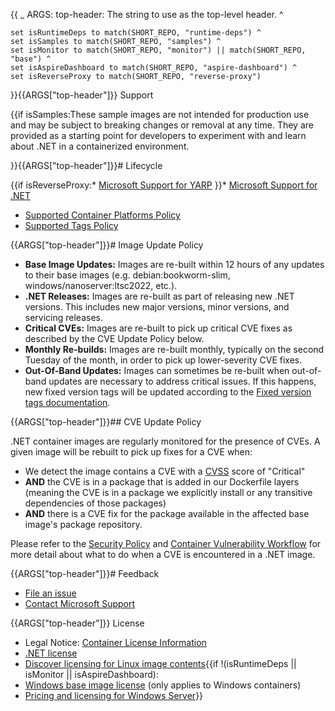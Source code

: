 {{
    _ ARGS:
      top-header: The string to use as the top-level header. ^

    set isRuntimeDeps to match(SHORT_REPO, "runtime-deps") ^
    set isSamples to match(SHORT_REPO, "samples") ^
    set isMonitor to match(SHORT_REPO, "monitor") || match(SHORT_REPO, "base") ^
    set isAspireDashboard to match(SHORT_REPO, "aspire-dashboard") ^
    set isReverseProxy to match(SHORT_REPO, "reverse-proxy")

}}{{ARGS["top-header"]}} Support

{{if isSamples:These sample images are not intended for production use and may be subject to breaking changes or removal at any time. They are provided as a starting point for developers to experiment with and learn about .NET in a containerized environment.

}}{{ARGS["top-header"]}}# Lifecycle

{{if isReverseProxy:* [Microsoft Support for YARP](https://github.com/microsoft/reverse-proxy/blob/main/docs/roadmap.md)
}}* [Microsoft Support for .NET](https://github.com/dotnet/core/blob/main/support.md)
* [Supported Container Platforms Policy](https://github.com/dotnet/dotnet-docker/blob/main/documentation/supported-platforms.md)
* [Supported Tags Policy](https://github.com/dotnet/dotnet-docker/blob/main/documentation/supported-tags.md)

{{ARGS["top-header"]}}# Image Update Policy

* **Base Image Updates:** Images are re-built within 12 hours of any updates to their base images (e.g. debian:bookworm-slim, windows/nanoserver:ltsc2022, etc.).
* **.NET Releases:** Images are re-built as part of releasing new .NET versions. This includes new major versions, minor versions, and servicing releases.
* **Critical CVEs:** Images are re-built to pick up critical CVE fixes as described by the CVE Update Policy below.
* **Monthly Re-builds:** Images are re-built monthly, typically on the second Tuesday of the month, in order to pick up lower-severity CVE fixes.
* **Out-Of-Band Updates:** Images can sometimes be re-built when out-of-band updates are necessary to address critical issues. If this happens, new fixed version tags will be updated according to the [Fixed version tags documentation](https://github.com/dotnet/dotnet-docker/blob/main/documentation/supported-tags.md#fixed-version-tags).

{{ARGS["top-header"]}}## CVE Update Policy

.NET container images are regularly monitored for the presence of CVEs. A given image will be rebuilt to pick up fixes for a CVE when:

* We detect the image contains a CVE with a [CVSS](https://nvd.nist.gov/vuln-metrics/cvss) score of "Critical"
* **AND** the CVE is in a package that is added in our Dockerfile layers (meaning the CVE is in a package we explicitly install or any transitive dependencies of those packages)
* **AND** there is a CVE fix for the package available in the affected base image's package repository.

Please refer to the [Security Policy](https://github.com/dotnet/dotnet-docker/blob/main/SECURITY.md) and [Container Vulnerability Workflow](https://github.com/dotnet/dotnet-docker/blob/main/documentation/vulnerability-reporting.md) for more detail about what to do when a CVE is encountered in a .NET image.

{{ARGS["top-header"]}}# Feedback

* [File an issue](https://github.com/dotnet/dotnet-docker/issues/new/choose)
* [Contact Microsoft Support](https://support.microsoft.com/contactus/)

{{ARGS["top-header"]}} License

* Legal Notice: [Container License Information](https://aka.ms/mcr/osslegalnotice)
* [.NET license](https://github.com/dotnet/dotnet-docker/blob/main/LICENSE)
* [Discover licensing for Linux image contents](https://github.com/dotnet/dotnet-docker/blob/main/documentation/image-artifact-details.md){{if !(isRuntimeDeps || isMonitor || isAspireDashboard):
* [Windows base image license](https://docs.microsoft.com/virtualization/windowscontainers/images-eula) (only applies to Windows containers)
* [Pricing and licensing for Windows Server](https://www.microsoft.com/cloud-platform/windows-server-pricing)}}
